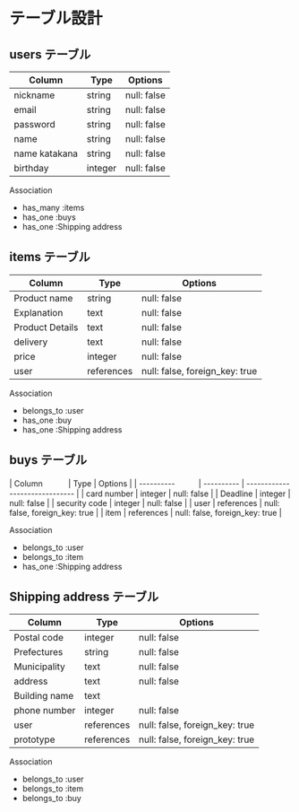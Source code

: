 # テーブル設計

## users テーブル

| Column        | Type    | Options     |
| --------      | ------  | ----------- |
| nickname      | string  | null: false |
| email         | string  | null: false |
| password      | string  | null: false |
| name          | string  | null: false |
| name katakana | string  | null: false |
| birthday      | integer | null: false |

Association

- has_many :items
- has_one  :buys
- has_one  :Shipping address

## items テーブル

| Column             | Type       | Options                        |
| ---------          | ---------- | ------------------------------ |
| Product name       | string     | null: false                    |
| Explanation        | text       | null: false                    |
| Product Details    | text       | null: false                    |
| delivery           | text       | null: false                    |
| price              | integer    | null: false                    |
| user               | references | null: false, foreign_key: true |

Association

- belongs_to :user
- has_one  :buy
- has_one  :Shipping address

## buys テーブル

| Column    　　　| Type          | Options                        |
| ----------　　　| ----------    | ------------------------------ |
| card number    | integer       | null: false                    |
| Deadline       | integer       | null: false                    |
| security code  | integer       | null: false                    |
| user           | references    | null: false, foreign_key: true |
| item           | references    | null: false, foreign_key: true |


Association

- belongs_to :user
- belongs_to :item
- has_one  :Shipping address

## Shipping address テーブル

| Column            | Type          | Options                        |
| ----------        | ----------    | ------------------------------ |
| Postal code       | integer       | null: false                    |
| Prefectures       | string        | null: false                    |
| Municipality      | text          | null: false                    |
| address           | text          | null: false                    |
| Building name     | text          |                                |
| phone number      | integer       | null: false                    |
| user              | references    | null: false, foreign_key: true |
| prototype         | references    | null: false, foreign_key: true |


Association

- belongs_to :user
- belongs_to :item
- belongs_to :buy
